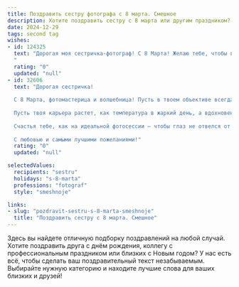 ```yaml
---
title: Поздравить сестру фотографа с 8 марта. Смешное
description: Хотите поздравить сестру с 8 марта или другим праздником? Наш ИИ создаст незабываемое поздравление, а вы обязательно выделитесь среди других.  
date: 2024-12-29
tags: second tag
wishes:
- id: 124325
  text: "Дорогая моя сестричка-фотограф! С 8 Марта! Желаю тебе, чтобы в твоей жизни было столько прекрасных моментов, что ты не успевала их все фотографировать, а только успевала радоваться!  Пусть объектив всегда ловит только лучшие кадры, а фотоаппарат никогда не разряжается (ну, разве что от непрерывного счастья!).  И помни: даже если жизнь иногда выходит немного \"пересвеченной\",  ты всегда можешь её \"дорастрясти\" в фотошопе, а потом повесить на стену, как шедевр!
  "
  rating: "0"
  updated: "null"
- id: 32606
  text: "Дорогая сестричка!
  
  С 8 Марта, фотомастерица и волшебница! Пусть в твоем объективе всегда будет больше ярких моментов, чем в жизни у попугая с многоточием! Желаю тебе запечатлеть лишь позитивные кадры, а не бесконечные попытки поймать улыбку кота!
  
  Пусть твоя карьера растет, как температура в жаркий день, а вдохновение приходит, как неожиданное хорошее фото — в самый подходящий момент!
  
  Счастья тебе, как на идеальной фотосессии — чтобы глаз не отвелся от твоих ярких улыбок! А еще, чтобы каждый день был, как удачное селфи: хорошее освещение, правильный ракурс и куча шикарных друзей вокруг!
  
  С любовью и самыми лучшими пожеланиями!"
  rating: "0"
  updated: "null"

selectedValues:
  recipients: "sestru"
  holidays: "s-8-marta"
  professions: "fotograf"
  style: "smeshnoje"

links:
- slug: "pozdravit-sestru-s-8-marta-smeshnoje"
  title: "Поздравить сестру с 8 марта. Смешное"
---
```


Здесь вы найдете отличную подборку поздравлений на любой случай.
Хотите поздравить друга с днём рождения, коллегу с профессиональным праздником или близких с Новым годом? У нас есть всё, чтобы сделать ваш поздравительный текст незабываемым. Выбирайте нужную категорию и находите лучшие слова для ваших близких и друзей!
